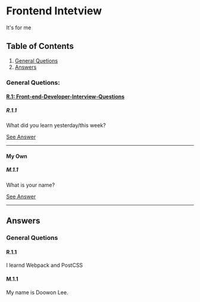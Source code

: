 # Frontend Intetview

It's for me

## Table of Contents

1. [General Quetions](#general-quetions)
1. [Answers](#answers)

### General Quetions:

#### [R.1: Front-end-Developer-Interview-Questions](https://github.com/h5bp/Front-end-Developer-Interview-Questions/blob/master/README.md#general-questions)

##### R.1.1

What did you learn yesterday/this week?

[See Answer](#r.1.1)

---

#### My Own

##### M.1.1

What is your name?

[See Answer](#m.1.1)

---

## Answers

### General Quetions

<a name='r.1.1'/>

#### R.1.1

I learnd Webpack and PostCSS

<a name='m.1.1'/>

#### M.1.1

My name is Doowon Lee.
